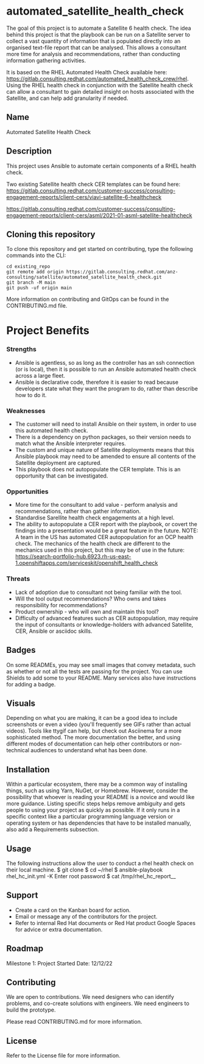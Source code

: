 # automated_satellite_health_check

The goal of this project is to automate a Satellite 6 health check. The idea behind this project is that the playbook can be run on a Satellite server to collect a vast quantity of information that is populated directly into an organised text-file report that can be analysed. This allows a consultant more time for analysis and recommendations, rather than conducting information gathering activities. 

It is based on the RHEL Automated Health Check available here: https://gitlab.consulting.redhat.com/automated_health_check_crew/rhel. Using the RHEL health check in conjunction with the Satellite health check can allow a consultant to gain detailed insight on hosts associated with the Satellite, and can help add granularity if needed.

## Name
Automated Satellite Health Check

## Description
This project uses Ansible to automate certain components of a RHEL health check.

Two existing Satellite health check CER templates can be found here:
https://gitlab.consulting.redhat.com/customer-success/consulting-engagement-reports/client-cers/viavi-satellite-6-healthcheck

https://gitlab.consulting.redhat.com/customer-success/consulting-engagement-reports/client-cers/asml/2021-01-asml-satellite-healthcheck


## Cloning this repository
To clone this repository and get started on contributing, type the following commands into the CLI:
```
cd existing_repo
git remote add origin https://gitlab.consulting.redhat.com/anz-consulting/satellite/automated_satellite_health_check.git
git branch -M main
git push -uf origin main
```
More information on contributing and GitOps can be found in the CONTRIBUTING.md file.

# Project Benefits
### Strengths
- Ansible is agentless, so as long as the controller has an ssh connection (or is local), then it is possible to run an Ansible automated health check across a large fleet.
- Ansible is declarative code, therefore it is easier to read because developers state what they want the program to do, rather than describe how to do it.

### Weaknesses
- The customer will need to install Ansible on their system, in order to use this automated health check.
- There is a dependency on python packages, so their version needs to match what the Ansible interpreter requires.
- The custom and unique nature of Satellite deployments means that this Ansible playbook may need to be amended to ensure all contents of the Satellite deployment are captured.
- This playbook does not autopopulate the CER template. This is an opportunity that can be investigated.

### Opportunities
- More time for the consultant to add value - perform analysis and recommendations, rather than gather information.
- Standardise Sarellite health check engagements at a high level.
- The ability to autopopulate a CER report with the playbook, or covert the findings into a presentation would be a great feature in the future. NOTE: A team in the US has automated CER autopopulation for an OCP health check. The mechanics of the health check are different to the mechanics used in this project, but this may be of use in the future:
https://search-portfolio-hub.6923.rh-us-east-1.openshiftapps.com/serviceskit/openshift_health_check

### Threats
- Lack of adoption due to consultant not being familiar with the tool.
- Will the tool output recommendations? Who owns and takes responsibility for recommendations?
- Product ownership - who will own and maintain this tool?
- Difficulty of advanced features such as CER autopopulation, may require the input of consultants or knowledge-holders with advanced Satellite, CER, Ansible or asciidoc skills.

## Badges
On some READMEs, you may see small images that convey metadata, such as whether or not all the tests are passing for the project. You can use Shields to add some to your README. Many services also have instructions for adding a badge.

## Visuals
Depending on what you are making, it can be a good idea to include screenshots or even a video (you'll frequently see GIFs rather than actual videos). Tools like ttygif can help, but check out Asciinema for a more sophisticated method. The more documentation the better, and using different modes of documentation can help other contributors or non-technical audiences to understand what has been done.

## Installation
Within a particular ecosystem, there may be a common way of installing things, such as using Yarn, NuGet, or Homebrew. However, consider the possibility that whoever is reading your README is a novice and would like more guidance. Listing specific steps helps remove ambiguity and gets people to using your project as quickly as possible. If it only runs in a specific context like a particular programming language version or operating system or has dependencies that have to be installed manually, also add a Requirements subsection.

## Usage
The following instructions allow the user to conduct a rhel health check on their local machine.
$ git clone <url>
$ cd ~/rhel
$ ansible-playbook rhel_hc_init.yml -K
Enter root password
$ cat /tmp/rhel_hc_report_<time>_<date>

## Support
- Create a card on the Kanban board for action.
- Email or message any of the contributors for the project.
- Refer to internal Red Hat documents or Red Hat product Google Spaces for advice or extra documentation.

## Roadmap
Milestone 1: Project Started
Date: 12/12/22

## Contributing
We are open to contributions. 
We need designers who can identify problems, and co-create solutions with engineers. We need engineers to build the prototype.

Please read CONTRIBUTING.md for more information.

## License
Refer to the License file for more information.
